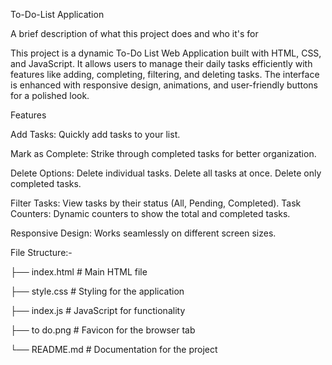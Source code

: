 
To-Do-List Application

A brief description of what this project does and who it's for

This project is a dynamic To-Do List Web Application built with HTML, CSS, and JavaScript. It allows users to manage their daily tasks efficiently with features like adding, completing, filtering, and deleting tasks. The interface is enhanced with responsive design, animations, and user-friendly buttons for a polished look.

Features

Add Tasks: Quickly add tasks to your list.

Mark as Complete: Strike through completed tasks for better organization.

Delete Options:
Delete individual tasks.
Delete all tasks at once.
Delete only completed tasks.

Filter Tasks: View tasks by their status (All, Pending, Completed).
Task Counters: Dynamic counters to show the total and completed tasks.

Responsive Design: Works seamlessly on different screen sizes.

File Structure:-


├── index.html      # Main HTML file

├── style.css       # Styling for the application

├── index.js        # JavaScript for functionality

├── to do.png       # Favicon for the browser tab

└── README.md       # Documentation for the project






